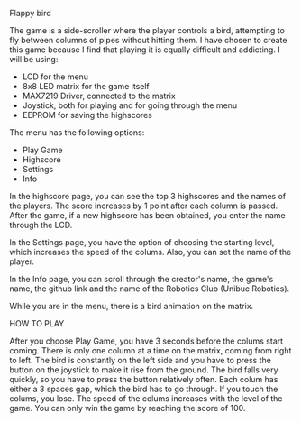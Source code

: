 Flappy bird

The game is a side-scroller where the player controls a bird, attempting to fly between columns of pipes without hitting them. I have chosen to create this game because I find that playing it is equally difficult and addicting. I will be using:
- LCD for the menu
- 8x8 LED matrix for the game itself
- MAX7219 Driver, connected to the matrix
- Joystick, both for playing and for going through the menu
- EEPROM for saving the highscores

The menu has the following options:
- Play Game
- Highscore
- Settings
- Info

In the highscore page, you can see the top 3 highscores and the names of the players. The score increases by 1 point after each column is passed. After the game, if a new highscore has been obtained, you enter the name through the LCD.

In the Settings page, you have the option of choosing the starting level, which increases the speed of the colums. Also, you can set the name of the player.

In the Info page, you can scroll through the creator's name, the game's name, the github link and the name of the Robotics Club (Unibuc Robotics).

While you are in the menu, there is a bird animation on the matrix.

HOW TO PLAY

After you choose Play Game, you have 3 seconds before the colums start coming. There is only one column at a time on the matrix, coming from right to left. The bird is constantly on the left side and you have to press the button on the joystick to make it rise from the ground. The bird falls very quickly, so you have to press the button relatively often. Each colum has either a 3 spaces gap, which the bird has to go through. If you touch the colums, you lose. The speed of the colums increases with the level of the game. You can only win the game by reaching the score of 100.
